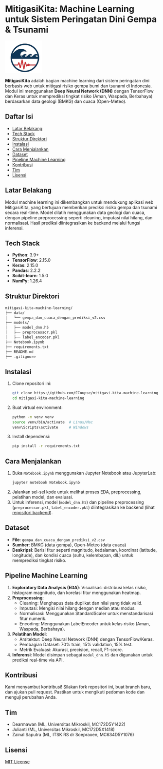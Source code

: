 # MitigasiKita: Machine Learning untuk Sistem Peringatan Dini Gempa & Tsunami

![MitigasiKita Logo](assets/logo-app.png)

**MitigasiKita** adalah bagian machine learning dari sistem peringatan dini berbasis web untuk mitigasi risiko gempa bumi dan tsunami di Indonesia. Modul ini menggunakan **Deep Neural Network (DNN)** dengan TensorFlow dan Keras untuk memprediksi tingkat risiko (Aman, Waspada, Berbahaya) berdasarkan data geologi (BMKG) dan cuaca (Open-Meteo).

## Daftar Isi
- [Latar Belakang](#latar-belakang)
- [Tech Stack](#tech-stack)
- [Struktur Direktori](#struktur-direktori)
- [Instalasi](#instalasi)
- [Cara Menjalankan](#cara-menjalankan)
- [Dataset](#dataset)
- [Pipeline Machine Learning](#pipeline-machine-learning)
- [Kontribusi](#kontribusi)
- [Tim](#tim)
- [Lisensi](#lisensi)

## Latar Belakang
Modul machine learning ini dikembangkan untuk mendukung aplikasi web MitigasiKita, yang bertujuan memberikan prediksi risiko gempa dan tsunami secara real-time. Model dilatih menggunakan data geologi dan cuaca, dengan pipeline preprocessing seperti cleaning, imputasi nilai hilang, dan normalisasi. Hasil prediksi diintegrasikan ke backend melalui fungsi inferensi.

## Tech Stack
- **Python**: 3.9+
- **TensorFlow**: 2.15.0
- **Keras**: 2.15.0
- **Pandas**: 2.2.2
- **Scikit-learn**: 1.5.0
- **NumPy**: 1.26.4

## Struktur Direktori
```
mitigasi-kita-machine-learning/
├── data/
│   └── gempa_dan_cuaca_dengan_prediksi_v2.csv
├── models/
│   ├── model_dnn.h5
│   ├── preprocessor.pkl
│   ├── label_encoder.pkl
├── Notebook.ipynb
├── requirements.txt
├── README.md
├── .gitignore
```

## Instalasi
1. Clone repositori ini:
   ```bash
   git clone https://github.com/CCoupse/mitigasi-kita-machine-learning.git
   cd mitigasi-kita-machine-learning
   ```
2. Buat virtual environment:
   ```bash
   python -m venv venv
   source venv/bin/activate  # Linux/Mac
   venv\Scripts\activate     # Windows
   ```
3. Install dependensi:
   ```bash
   pip install -r requirements.txt
   ```

## Cara Menjalankan
1. Buka `Notebook.ipynb` menggunakan Jupyter Notebook atau JupyterLab:
   ```bash
   jupyter notebook Notebook.ipynb
   ```
2. Jalankan sel-sel kode untuk melihat proses EDA, preprocessing, pelatihan model, dan evaluasi.
3. Untuk inferensi, model (`model_dnn.h5`) dan pipeline preprocessing (`preprocessor.pkl`, `label_encoder.pkl`) diintegrasikan ke backend (lihat [repositori backend](https://github.com/zainalsaputra/mitigasi-kita-app-backend)).

## Dataset
- **File**: `gempa_dan_cuaca_dengan_prediksi_v2.csv`
- **Sumber**: BMKG (data gempa), Open-Meteo (data cuaca)
- **Deskripsi**: Berisi fitur seperti magnitudo, kedalaman, koordinat (latitude, longitude), dan kondisi cuaca (suhu, kelembapan, dll.) untuk memprediksi tingkat risiko.

## Pipeline Machine Learning
1. **Exploratory Data Analysis (EDA)**: Visualisasi distribusi kelas risiko, histogram magnitudo, dan korelasi fitur menggunakan heatmap.
2. **Preprocessing**:
   - Cleaning: Menghapus data duplikat dan nilai yang tidak valid.
   - Imputasi: Mengisi nilai hilang dengan median atau modus.
   - Normalisasi: Menggunakan StandardScaler untuk menstandarisasi fitur numerik.
   - Encoding: Menggunakan LabelEncoder untuk kelas risiko (Aman, Waspada, Berbahaya).
3. **Pelatihan Model**:
   - Arsitektur: Deep Neural Network (DNN) dengan TensorFlow/Keras.
   - Pembagian Dataset: 70% train, 15% validation, 15% test.
   - Metrik Evaluasi: Akurasi, precision, recall, F1-score.
4. **Inferensi**: Model disimpan sebagai `model_dnn.h5` dan digunakan untuk prediksi real-time via API.

## Kontribusi
Kami menyambut kontribusi! Silakan fork repositori ini, buat branch baru, dan ajukan pull request. Pastikan untuk mengikuti pedoman kode dan menguji perubahan Anda.

## Tim
- Dearmawan (ML, Universitas Mikroskil, MC172D5Y1422)
- Julianti (ML, Universitas Mikroskil, MC172D5X1418)
- Zainal Saputra (ML, ITSK RS dr Soepraoen, MC634D5Y1076)

## Lisensi
[MIT License](LICENSE)
